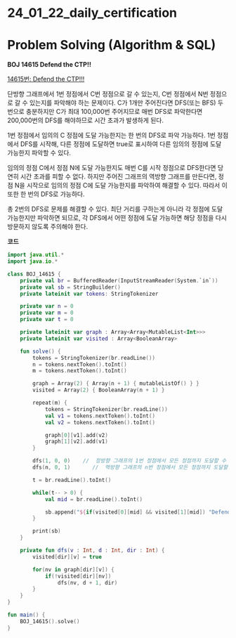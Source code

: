 # 24_01_22_daily_certification

# Problem Solving (Algorithm & SQL)

**BOJ 14615 Defend the CTP!!**

[14615번: Defend the CTP!!!](https://www.acmicpc.net/problem/14615)

단방향 그래프에서 1번 정점에서 C번 정점으로 갈 수 있는지, C번 정점에서 N번 정점으로 갈 수 있는지를 파악해야 하는 문제이다. C가 1개만 주어진다면 DFS(또는 BFS) 두 번으로 충분하지만 C가 최대 100,000번 주어지므로 매번 DFS로 파악한다면 200,000번의 DFS를 해야하므로 시간 초과가 발생하게 된다.

1번 정점에서 임의의 C 정점에 도달 가능한지는 한 번의 DFS로 파악 가능하다. 1번 정점에서 DFS를 시작해, 다른 정점에 도달하면 true로 표시하여 다른 임의의 정점에 도달 가능한지 파악할 수 있다.

임의의 정점 C에서 정점 N에 도달 가능한지도 매번 C를 시작 정점으로 DFS한다면 당연히 시간 초과를 피할 수 없다. 하지만 주어진 그래프의 역방향 그래프를 만든다면, 정점 N을 시작으로 임의의 정점 C에 도달 가능한지를 파악하여 해결할 수 있다. 따라서 이 또한 한 번의 DFS로 가능하다.

총 2번의 DFS로 문제를 해결할 수 있다. 최단 거리를 구하는게 아니라 각 정점에 도달 가능한지만 파악하면 되므로, 각 DFS에서 어떤 정점에 도달 가능하면 해당 정점을 다시 방문하지 않도록 주의해야 한다.

**코드**

```kotlin
import java.util.*
import java.io.*

class BOJ_14615 {
    private val br = BufferedReader(InputStreamReader(System.`in`))
    private val sb = StringBuilder()
    private lateinit var tokens: StringTokenizer

    private var n = 0
    private var m = 0
    private var t = 0

    private lateinit var graph : Array<Array<MutableList<Int>>>
    private lateinit var visited : Array<BooleanArray>

    fun solve() {
        tokens = StringTokenizer(br.readLine())
        n = tokens.nextToken().toInt()
        m = tokens.nextToken().toInt()

        graph = Array(2) { Array(n + 1) { mutableListOf() } }
        visited = Array(2) { BooleanArray(n + 1) }

        repeat(m) {
            tokens = StringTokenizer(br.readLine())
            val v1 = tokens.nextToken().toInt()
            val v2 = tokens.nextToken().toInt()

            graph[0][v1].add(v2)
            graph[1][v2].add(v1)
        }

        dfs(1, 0, 0)    //  정방향 그래프의 1번 정점에서 모든 정점까지 도달할 수 있나 체크
        dfs(n, 0, 1)       //  역방향 그래프의 n번 정점에서 모든 정점까지 도달할 수 있나 체크(정방향 그래프에서 어떤 정점에서 n번 정점으로 도달할 수 있나 체크)

        t = br.readLine().toInt()

        while(t-- > 0) {
            val mid = br.readLine().toInt()

            sb.append("${if(visited[0][mid] && visited[1][mid]) "Defend the CTP" else "Destroyed the CTP"}\n")
        }

        print(sb)
    }

    private fun dfs(v : Int, d : Int, dir : Int) {
        visited[dir][v] = true

        for(nv in graph[dir][v]) {
            if(!visited[dir][nv])
                dfs(nv, d + 1, dir)
        }
    }
}

fun main() {
    BOJ_14615().solve()
}
```